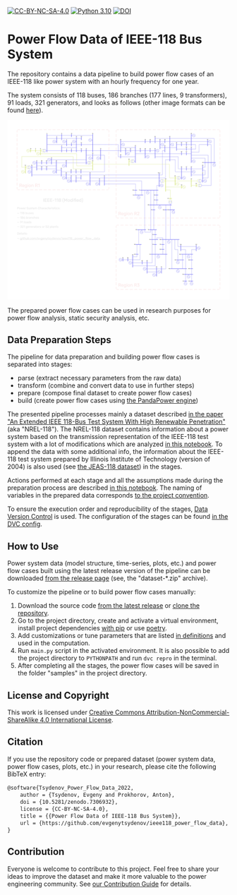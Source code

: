 [python]: https://www.python.org/downloads/release/python-3100/
[python-shield]: https://img.shields.io/badge/python-3.10-blue.svg
[license]: http://creativecommons.org/licenses/by-nc-sa/4.0/
[license-shield]: https://img.shields.io/badge/License-CC%20BY--NC--SA%204.0-lightgrey.svg


[![CC-BY-NC-SA-4.0][license-shield]][license]
[![Python 3.10][python-shield]][python]
[![DOI](https://zenodo.org/badge/DOI/10.5281/zenodo.7306932.svg)](https://doi.org/10.5281/zenodo.7306932)


# Power Flow Data of IEEE-118 Bus System


The repository contains a data pipeline to build power flow cases of an IEEE-118 like power system with an hourly frequency for one year.

The system consists of 118 buses, 186 branches (177 lines, 9 transformers), 91 loads, 321 generators, and looks as follows (other image formats can be found [here](resources/plot)).

![Power system plot](resources/plot/plot.png "Power system plot")

The prepared power flow cases can be used in research purposes for power flow analysis, static security analysis, etc.


## Data Preparation Steps

The pipeline for data preparation and building power flow cases is separated into stages:
- parse (extract necessary parameters from the raw data)
- transform (combine and convert data to use in further steps)
- prepare (compose final dataset to create power flow cases)
- build (create power flow cases using [the PandaPower engine](http://www.pandapower.org/))

The presented pipeline processes mainly a dataset described [in the paper "An Extended IEEE 118-Bus Test System With
High Renewable Penetration"](https://ieeexplore.ieee.org/document/7904729) (aka "NREL-118"). The NREL-118 dataset contains information about a power system based on the transmission representation of the IEEE-118 test system with a lot of modifications which are analyzed [in this notebook](https://nbviewer.org/github/evgenytsydenov/ieee118_power_flow_data/blob/main/notebooks/explore_nrel118_data.ipynb). To append the data with some additional info, the information about the IEEE-118 test system prepared by Illinois Institute of Technology (version of 2004) is also used (see [the JEAS-118 dataset](http://motor.ece.iit.edu/data/JEAS_IEEE118.doc)) in the stages.

Actions performed at each stage and all the assumptions made during the preparation process are described [in this notebook](https://nbviewer.org/github/evgenytsydenov/ieee118_power_flow_data/blob/main/notebooks/prepare_power_flow_data.ipynb). The naming of variables in the prepared data corresponds [to the project convention](convention.md).

To ensure the execution order and reproducibility of the stages, [Data Version Control](https://dvc.org/) is used. The configuration of the stages can be found [in the DVC config](dvc.yaml).


## How to Use

Power system data (model structure, time-series, plots, etc.) and power flow cases built using the latest release version of the pipeline can be downloaded [from the release page](https://github.com/evgenytsydenov/ieee118_power_flow_data/releases/latest) (see, the "dataset-*.zip" archive).

To customize the pipeline or to build power flow cases manually:
1. Download the source code [from the latest release](https://github.com/evgenytsydenov/ieee118_power_flow_data/releases/latest) or [clone the repository](https://docs.github.com/en/repositories/creating-and-managing-repositories/cloning-a-repository).
2. Go to the project directory, create and activate a virtual environment, install project dependencies [with pip](https://packaging.python.org/en/latest/guides/installing-using-pip-and-virtual-environments/) or use [poetry](https://python-poetry.org/docs/basic-usage/#installing-dependencies).
3. Add customizations or tune parameters that are listed [in definitions](definitions.py) and used in the computation.
4. Run `main.py` script in the activated environment. It is also possible to add the project directory to `PYTHONPATH` and run `dvc repro` in the terminal.
5. After completing all the stages, the power flow cases will be saved in the folder "samples" in the project directory.


## License and Copyright

This work is licensed under [Creative Commons Attribution-NonCommercial-ShareAlike 4.0 International License][license].


## Citation

If you use the repository code or prepared dataset (power system data, power flow cases, plots, etc.) in your research, please cite the following BibTeX entry:
```
@software{Tsydenov_Power_Flow_Data_2022,
    author = {Tsydenov, Evgeny and Prokhorov, Anton},
    doi = {10.5281/zenodo.7306932},
    license = {CC-BY-NC-SA-4.0},
    title = {{Power Flow Data of IEEE-118 Bus System}},
    url = {https://github.com/evgenytsydenov/ieee118_power_flow_data},
}
```


## Contribution

Everyone is welcome to contribute to this project. Feel free to share your ideas to improve the dataset and make it more valuable to the power engineering community. See [our Contribution Guide](CONTRIBUTING.md) for details.
